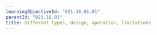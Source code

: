 ```yaml
---
learningObjectiveId: "021.16.01.01"
parentId: "021.16.01"
title: Different types, design, operation, limitations
---
```

